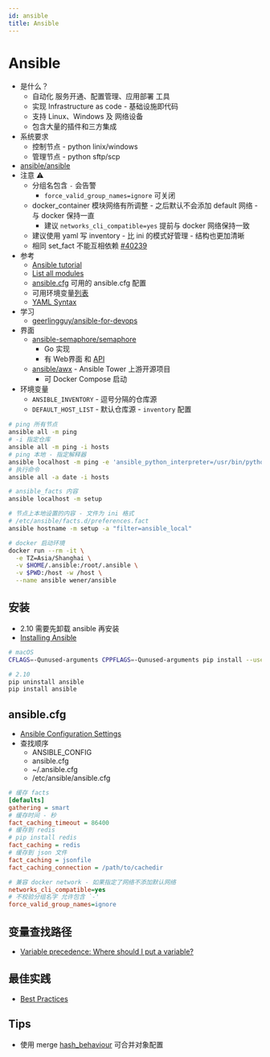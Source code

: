 ```yaml
---
id: ansible
title: Ansible
---
```


# Ansible

- 是什么？
  - 自动化 服务开通、配置管理、应用部署 工具
  - 实现 Infrastructure as code - 基础设施即代码
  - 支持 Linux、Windows 及 网络设备
  - 包含大量的插件和三方集成
- 系统要求
  - 控制节点 - python linix/windows
  - 管理节点 - python sftp/scp
- [ansible/ansible](https://github.com/ansible/ansible)
- 注意 ⚠️
  - 分组名包含 `-` 会告警
    - `force_valid_group_names=ignore` 可关闭
  - docker_container 模块网络有所调整 - 之后默认不会添加 default 网络 - 与 docker 保持一直
    - 建议 `networks_cli_compatible=yes` 提前与 docker 网络保持一致
  - 建议使用 yaml 写 inventory - 比 ini 的模式好管理 - 结构也更加清晰
  - 相同 set_fact 不能互相依赖 [#40239](https://github.com/ansible/ansible/issues/40239)
- 参考
  - [Ansible tutorial](https://github.com/leucos/ansible-tuto)
  - [List all modules](http://docs.ansible.com/ansible/list_of_all_modules.html)
  - [ansible.cfg](https://raw.githubusercontent.com/ansible/ansible/devel/examples/ansible.cfg) 可用的 ansible.cfg 配置
  - 可用环境变量[列表](https://github.com/ansible/ansible/blob/devel/lib/ansible/constants.py)
  - [YAML Syntax](https://docs.ansible.com/ansible/latest/reference_appendices/YAMLSyntax.html)
- 学习
  - [geerlingguy/ansible-for-devops](https://github.com/geerlingguy/ansible-for-devops)
- 界面
  - [ansible-semaphore/semaphore](https://github.com/ansible-semaphore/semaphore)
    - Go 实现
    - 有 Web界面 和 [API](https://ansible-semaphore.github.io/semaphore/)
  - [ansible/awx](https://github.com/ansible/awx) - Ansible Tower 上游开源项目
    - 可 Docker Compose 启动
- 环境变量
  - `ANSIBLE_INVENTORY` - 逗号分隔的仓库源
  - `DEFAULT_HOST_LIST` - 默认仓库源 - `inventory` 配置

```bash
# ping 所有节点
ansible all -m ping
# -i 指定仓库
ansible all -m ping -i hosts
# ping 本地 - 指定解释器
ansible localhost -m ping -e 'ansible_python_interpreter=/usr/bin/python3'
# 执行命令
ansible all -a date -i hosts

# ansible_facts 内容
ansible localhost -m setup

# 节点上本地设置的内容 - 文件为 ini 格式
# /etc/ansible/facts.d/preferences.fact
ansible hostname -m setup -a "filter=ansible_local"

# docker 启动环境
docker run --rm -it \
  -e TZ=Asia/Shanghai \
  -v $HOME/.ansible:/root/.ansible \
  -v $PWD:/host -w /host \
  --name ansible wener/ansible
```

## 安装
* 2.10 需要先卸载 ansible 再安装
* [Installing Ansible](https://docs.ansible.com/ansible/latest/installation_guide/intro_installation.html)

```bash
# macOS
CFLAGS=-Qunused-arguments CPPFLAGS=-Qunused-arguments pip install --user ansible

# 2.10
pip uninstall ansible
pip install ansible
```

## ansible.cfg

- [Ansible Configuration Settings](https://docs.ansible.com/ansible/latest/reference_appendices/config.html)
- 查找顺序
  - ANSIBLE_CONFIG
  - ansible.cfg
  - ~/.ansible.cfg
  - /etc/ansible/ansible.cfg

```ini
# 缓存 facts
[defaults]
gathering = smart
# 缓存时间 - 秒
fact_caching_timeout = 86400
# 缓存到 redis
# pip install redis
fact_caching = redis
# 缓存到 json 文件
fact_caching = jsonfile
fact_caching_connection = /path/to/cachedir

# 兼容 docker network - 如果指定了网络不添加默认网络
networks_cli_compatible=yes
# 不校验分组名字 允许包含 `-'
force_valid_group_names=ignore
```

## 变量查找路径

* [Variable precedence: Where should I put a variable?](https://docs.ansible.com/ansible/latest/user_guide/playbooks_variables.html#variable-precedence-where-should-i-put-a-variable)

## 最佳实践

- [Best Practices](https://docs.ansible.com/ansible/latest/user_guide/playbooks_best_practices.html)

## Tips

- 使用 merge [hash_behaviour](http://docs.ansible.com/ansible/intro_configuration.html#hash-behaviour) 可合并对象配置
